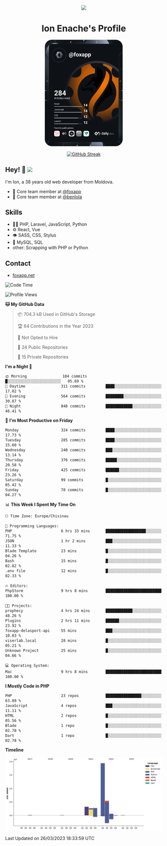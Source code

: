 <div id="header" align="center">
  <img src="https://media.giphy.com/media/M9gbBd9nbDrOTu1Mqx/giphy.gif" width="100"/>
	<h1>Ion Enache's Profile</h1>
</div>
<div align="center">
	<a href="https://app.daily.dev/foxapp"><img src="https://github.com/foxapp/foxapp/blob/master/devcard.svg" width="250" alt="Ion Enache's Dev Card"/></a>
</div>


<div align="center">
	
[![GitHub Streak](http://github-readme-streak-stats.herokuapp.com?user=foxapp&hide_border=true&date_format=M%20j%5B%2C%20Y%5D)](https://git.io/streak-stats)
	
</div>


## Hey! 👋 <img src="https://media.giphy.com/media/hvRJCLFzcasrR4ia7z/giphy.gif" width="30px"/>
I'm Ion, a 38 years old web developer from Moldova.


- 👥 Core team member at [@foxapp](https://github.com/foxapp)
- 👥 Core team member at [@benlola](https://github.com/benlola)

## Skills
- 👨‍💻 PHP, Laravel, JavaScript, Python
- ⚙️ React, Vue
- 👁️ SASS, CSS, Stylus
- 💽 MySQL, SQL
- other: Scrapping with PHP or Python

## Contact
- [foxapp.net](https://www.foxapp.net)

<!--START_SECTION:waka-->
![Code Time](http://img.shields.io/badge/Code%20Time-1%2C269%20hrs%2052%20mins-blue)

![Profile Views](http://img.shields.io/badge/Profile%20Views-1-blue)

**🐱 My GitHub Data** 

> 📦 704.3 kB Used in GitHub's Storage 
 > 
> 🏆 64 Contributions in the Year 2023
 > 
> 🚫 Not Opted to Hire
 > 
> 📜 24 Public Repositories 
 > 
> 🔑 15 Private Repositories 
 > 
**I'm a Night 🦉** 

```text
🌞 Morning                104 commits         █░░░░░░░░░░░░░░░░░░░░░░░░   05.69 % 
🌆 Daytime                311 commits         ████░░░░░░░░░░░░░░░░░░░░░   17.02 % 
🌃 Evening                564 commits         ████████░░░░░░░░░░░░░░░░░   30.87 % 
🌙 Night                  848 commits         ████████████░░░░░░░░░░░░░   46.41 % 
```
📅 **I'm Most Productive on Friday** 

```text
Monday                   324 commits         ████░░░░░░░░░░░░░░░░░░░░░   17.73 % 
Tuesday                  285 commits         ████░░░░░░░░░░░░░░░░░░░░░   15.60 % 
Wednesday                240 commits         ███░░░░░░░░░░░░░░░░░░░░░░   13.14 % 
Thursday                 376 commits         █████░░░░░░░░░░░░░░░░░░░░   20.58 % 
Friday                   425 commits         ██████░░░░░░░░░░░░░░░░░░░   23.26 % 
Saturday                 99 commits          █░░░░░░░░░░░░░░░░░░░░░░░░   05.42 % 
Sunday                   78 commits          █░░░░░░░░░░░░░░░░░░░░░░░░   04.27 % 
```


📊 **This Week I Spent My Time On** 

```text
🕑︎ Time Zone: Europe/Chisinau

💬 Programming Languages: 
PHP                      6 hrs 33 mins       ██████████████████░░░░░░░   71.75 % 
JSON                     1 hr 2 mins         ███░░░░░░░░░░░░░░░░░░░░░░   11.33 % 
Blade Template           23 mins             █░░░░░░░░░░░░░░░░░░░░░░░░   04.26 % 
Bash                     15 mins             █░░░░░░░░░░░░░░░░░░░░░░░░   02.82 % 
.env file                12 mins             █░░░░░░░░░░░░░░░░░░░░░░░░   02.33 % 

🔥 Editors: 
PhpStorm                 9 hrs 8 mins        █████████████████████████   100.00 % 

🐱‍💻 Projects: 
prophecy                 4 hrs 24 mins       ████████████░░░░░░░░░░░░░   48.26 % 
Plugins                  2 hrs 11 mins       ██████░░░░░░░░░░░░░░░░░░░   23.92 % 
foxapp-delasport-api     55 mins             ███░░░░░░░░░░░░░░░░░░░░░░   10.03 % 
viserlab.local           28 mins             █░░░░░░░░░░░░░░░░░░░░░░░░   05.21 % 
Unknown Project          25 mins             █░░░░░░░░░░░░░░░░░░░░░░░░   04.66 % 

💻 Operating System: 
Mac                      9 hrs 8 mins        █████████████████████████   100.00 % 
```

**I Mostly Code in PHP** 

```text
PHP                      23 repos            ████████████████░░░░░░░░░   63.89 % 
JavaScript               4 repos             ███░░░░░░░░░░░░░░░░░░░░░░   11.11 % 
HTML                     2 repos             █░░░░░░░░░░░░░░░░░░░░░░░░   05.56 % 
Blade                    1 repo              █░░░░░░░░░░░░░░░░░░░░░░░░   02.78 % 
Dart                     1 repo              █░░░░░░░░░░░░░░░░░░░░░░░░   02.78 % 
```



**Timeline**

![Lines of Code chart](https://raw.githubusercontent.com/foxapp/foxapp/master/assets/bar_graph.png)


 Last Updated on 26/03/2023 18:33:59 UTC
<!--END_SECTION:waka-->
